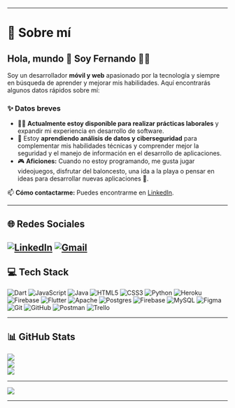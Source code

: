 
---

# 💫 Sobre mí

## Hola, mundo 👋 Soy Fernando 👨‍💻

Soy un desarrollador **móvil y web** apasionado por la tecnología y siempre en búsqueda de aprender y mejorar mis habilidades. Aquí encontrarás algunos datos rápidos sobre mí:

### ✨ Datos breves
- 👨‍💻 **Actualmente estoy disponible para realizar prácticas laborales** y expandir mi experiencia en desarrollo de software.
- 🌱 Estoy **aprendiendo análisis de datos y ciberseguridad** para complementar mis habilidades técnicas y comprender mejor la seguridad y el manejo de información en el desarrollo de aplicaciones.
- 🎮 **Aficiones:** Cuando no estoy programando, me gusta jugar videojuegos, disfrutar del baloncesto, una ida a la playa o pensar en ideas para desarrollar nuevas aplicaciones 🤖.

📫 **Cómo contactarme:** Puedes encontrarme en [LinkedIn](https://www.linkedin.com/in/fernando-velez-carmona).

---

## 🌐 Redes Sociales
[![LinkedIn](https://img.shields.io/badge/LinkedIn-%230077B5.svg?logo=linkedin&logoColor=white)](https://www.linkedin.com/in/fernando-velez-carmona) 
[![Gmail](https://img.shields.io/badge/Gmail-D14836?logo=gmail&logoColor=white)](mailto:fernandovelezc7@gmail.com) 
---

## 💻 Tech Stack
![Dart](https://img.shields.io/badge/dart-%230175C2.svg?style=flat&logo=dart&logoColor=white) ![JavaScript](https://img.shields.io/badge/javascript-%23323330.svg?style=flat&logo=javascript&logoColor=%23F7DF1E) ![Java](https://img.shields.io/badge/java-%23ED8B00.svg?style=flat&logo=openjdk&logoColor=white) ![HTML5](https://img.shields.io/badge/html5-%23E34F26.svg?style=flat&logo=html5&logoColor=white) ![CSS3](https://img.shields.io/badge/css3-%231572B6.svg?style=flat&logo=css3&logoColor=white) ![Python](https://img.shields.io/badge/python-3670A0?style=flat&logo=python&logoColor=ffdd54) ![Heroku](https://img.shields.io/badge/heroku-%23430098.svg?style=flat&logo=heroku&logoColor=white) ![Firebase](https://img.shields.io/badge/firebase-%23039BE5.svg?style=flat&logo=firebase) ![Flutter](https://img.shields.io/badge/Flutter-%2302569B.svg?style=flat&logo=Flutter&logoColor=white) ![Apache](https://img.shields.io/badge/apache-%23D42029.svg?style=flat&logo=apache&logoColor=white) ![Postgres](https://img.shields.io/badge/postgres-%23316192.svg?style=flat&logo=postgresql&logoColor=white) ![Firebase](https://img.shields.io/badge/firebase-a08021?style=flat&logo=firebase&logoColor=ffcd34) ![MySQL](https://img.shields.io/badge/mysql-4479A1.svg?style=flat&logo=mysql&logoColor=white) ![Figma](https://img.shields.io/badge/figma-%23F24E1E.svg?style=flat&logo=figma&logoColor=white) ![Git](https://img.shields.io/badge/git-%23F05033.svg?style=flat&logo=git&logoColor=white) ![GitHub](https://img.shields.io/badge/github-%23121011.svg?style=flat&logo=github&logoColor=white) ![Postman](https://img.shields.io/badge/Postman-FF6C37?style=flat&logo=postman&logoColor=white) ![Trello](https://img.shields.io/badge/Trello-%23026AA7.svg?style=flat&logo=Trello&logoColor=white)

---

## 📊 GitHub Stats
![](https://github-readme-stats.vercel.app/api?username=Cuantico7&theme=chartreuse-dark&hide_border=true&include_all_commits=false&count_private=false)<br/>
![](https://github-readme-streak-stats.herokuapp.com/?user=Cuantico7&theme=chartreuse-dark&hide_border=true)<br/>
![](https://github-readme-stats.vercel.app/api/top-langs/?username=Cuantico7&theme=chartreuse-dark&hide_border=true&include_all_commits=false&count_private=false&layout=compact)

---

[![](https://visitcount.itsvg.in/api?id=Cuantico7&icon=0&color=0)](https://visitcount.itsvg.in)

---

